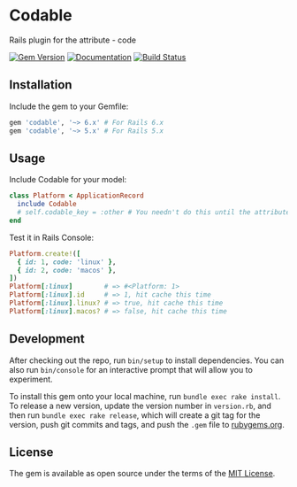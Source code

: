 # Codable

Rails plugin for the attribute - code

[![Gem Version](https://badge.fury.io/rb/codable.svg)](https://rubygems.org/gems/dingtalk-client)
[![Documentation](https://img.shields.io/badge/docs-YARD-blue.svg)](https://rubydoc.info/gems/codable)
[![Build Status](https://github.com/songhuangcn/codable/actions/workflows/main.yml/badge.svg)](https://github.com/songhuangcn/codable/actions/workflows/main.yml)


## Installation

Include the gem to your Gemfile:

```ruby
gem 'codable', '~> 6.x' # For Rails 6.x
gem 'codable', '~> 5.x' # For Rails 5.x
```

## Usage

Include Codable for your model:

```ruby
class Platform < ApplicationRecord
  include Codable
  # self.codable_key = :other # You needn't do this until the attribute is not `code`
end
```

Test it in Rails Console:

```ruby
Platform.create!([
  { id: 1, code: 'linux' },
  { id: 2, code: 'macos' },
])
Platform[:linux]        # => #<Platform: 1>
Platform[:linux].id     # => 1, hit cache this time
Platform[:linux].linux? # => true, hit cache this time
Platform[:linux].macos? # => false, hit cache this time
```

## Development

After checking out the repo, run `bin/setup` to install dependencies. You can also run `bin/console` for an interactive prompt that will allow you to experiment.

To install this gem onto your local machine, run `bundle exec rake install`. To release a new version, update the version number in `version.rb`, and then run `bundle exec rake release`, which will create a git tag for the version, push git commits and tags, and push the `.gem` file to [rubygems.org](https://rubygems.org).

## License

The gem is available as open source under the terms of the [MIT License](https://opensource.org/licenses/MIT).
